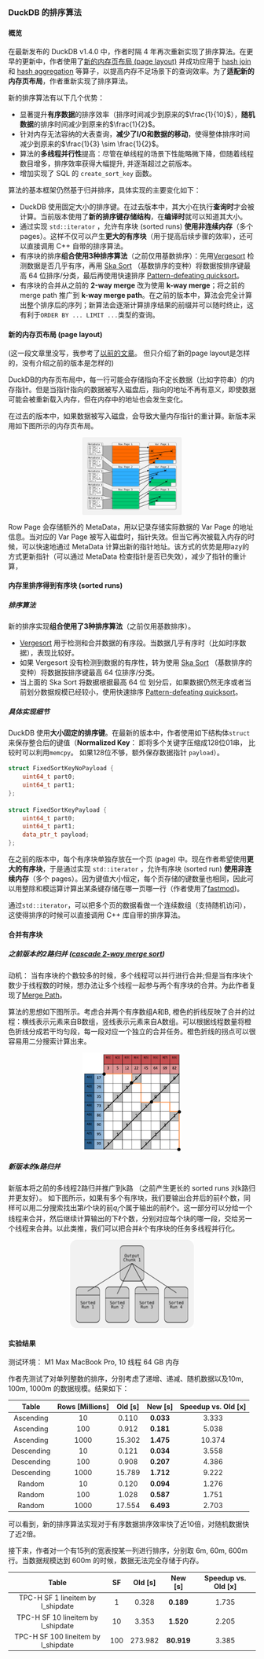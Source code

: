 ### DuckDB 的排序算法

#### 概览
在最新发布的 DuckDB v1.4.0 中，作者时隔 4 年再次重新实现了排序算法。在更早的更新中，作者使用了[新的内存页布局 (page layout)](https://duckdb.org/2024/03/29/external-aggregation.html) 并成功应用于 [hash join](https://github.com/duckdb/duckdb/pull/4189) 和 [hash aggregation](https://github.com/duckdb/duckdb/pull/7931) 等算子，以提高内存不足场景下的查询效率。为了**适配新的内存页布局**，作者重新实现了排序算法。

新的排序算法有以下几个优势：
- 显著提升**有序数据**的排序效率（排序时间减少到原来的$\frac{1}{10}$），**随机数据**的排序时间减少到原来的$\frac{1}{2}$。
- 针对内存无法容纳的大表查询，**减少了I/O和数据的移动**，使得整体排序时间减少到原来的$\frac{1}{3} \sim \frac{1}{2}$。
- 算法的**多线程并行性**提高：尽管在单线程的场景下性能略微下降，但随着线程数目增多，排序效率获得大幅提升, 并逐渐超过之前版本。
- 增加实现了 SQL 的 ``create_sort_key`` 函数。 

算法的基本框架仍然基于归并排序，具体实现的主要变化如下：
- DuckDB 使用固定大小的排序键。在过去版本中，其大小在执行**查询时**才会被计算。当前版本使用了**新的排序键存储结构**，在**编译时**就可以知道其大小。
- 通过实现 ``std::iterator`` ，允许有序块 (sorted runs) **使用非连续内存**（多个 pages）。这样不仅可以产生**更大的有序块**（用于提高后续步骤的效率），还可以直接调用 C++ 自带的排序算法。 
- 有序块的排序**组合使用3种排序算法**（之前仅用基数排序）：先用[Vergesort](https://github.com/Morwenn/vergesort) 检测数据是否几乎有序，再用 [Ska Sort](https://github.com/skarupke/ska_sort) （基数排序的变种）将数据按排序键最高 64 位排序/分类，最后再使用快速排序 [Pattern-defeating quicksort](https://github.com/orlp/pdqsort)。 
- 有序块的合并从之前的 **2-way merge** 改为使用 **k-way merge**；将之前的 merge path 推广到 **k-way merge path**。在之前的版本中，算法会完全计算出整个排序后的序列；新算法会逐渐计算排序结果的前缀并可以随时终止，这有利于``ORDER BY ... LIMIT ...``类型的查询。


#### 新的内存页布局 (page layout)
(这一段文章里没写，我参考了[以前的文章](https://duckdb.org/2024/03/29/external-aggregation.html)。 但只介绍了新的page layout是怎样的，没有介绍之前的版本是怎样的)

DuckDB的内存页布局中，每一行可能会存储指向不定长数据（比如字符串）的内存指针。但是当指针指向的数据被写入磁盘后，指向的地址不再有意义，即使数据可能会被重新载入内存，但在内存中的地址也会发生变化。

在过去的版本中，如果数据被写入磁盘，会导致大量内存指针的重计算。新版本采用如下图所示的内存页布局。

<div style="text-align:center;"> <img src="layout.svg" alt="layout 示意图" style="display:block;margin:0 auto;max-width:40%;height:auto;" /> </div>


Row Page 会存储额外的 MetaData，用以记录存储实际数据的 Var Page 的地址信息。当对应的 Var Page 被写入磁盘时，指针失效。但当它再次被载入内存的时候，可以快速地通过 MetaData 计算出新的指针地址。该方式的优势是用lazy的方式更新指针（可以通过 MetaData 检查指针是否已失效），减少了指针的重计算，

#### 内存里排序得到有序块 (sorted runs)

##### 排序算法
新的排序实现**组合使用了3种排序算法**（之前仅用基数排序）。

- [Vergesort](https://github.com/Morwenn/vergesort) 用于检测和合并数据的有序段。当数据几乎有序时（比如时序数据），表现比较好。
- 如果 Vergesort 没有检测到数据的有序性，转为使用 [Ska Sort](https://github.com/skarupke/ska_sort) （基数排序的变种）将数据按排序键最高 64 位排序/分类。
- 当上面的 Ska Sort 将数据根据最高 64 位 划分后，如果数据仍然无序或者当前划分数据规模已经较小，使用快速排序 [Pattern-defeating quicksort](https://github.com/orlp/pdqsort)。 

##### 具体实现细节

DuckDB 使用**大小固定的排序键**。在最新的版本中，作者使用如下结构体``struct``来保存整合后的键值（**Normalized Key**： 即将多个关键字压缩成128位01串， 比较时可以利用``memcpy``。 如果128位不够，额外保存数据指针 ``payload``）。

```cpp
struct FixedSortKeyNoPayload {
    uint64_t part0;
    uint64_t part1;
};

struct FixedSortKeyPayload {
    uint64_t part0;
    uint64_t part1;
    data_ptr_t payload;
};
```
在之前的版本中，每个有序块单独存放在一个页 (page) 中。现在作者希望使用**更大的有序块**，于是通过实现 ``std::iterator`` ，允许有序块 (sorted run) **使用非连续内存**（多个 pages）。因为键值大小恒定，每个页存储的键数量也相同，因此可以用整除和模运算计算出某条键存储在哪一页哪一行（作者使用了[fastmod](https://github.com/lemire/fastmod))。

通过``std::iterator``，可以把多个页的数据看做一个连续数组（支持随机访问），这使得排序的时候可以直接调用 C++ 库自带的排序算法。


#### 合并有序块

##### 之前版本的2路归并 ([cascade 2-way merge sort](https://duckdb.org/2021/08/27/external-sorting.html))

动机： 当有序块的个数较多的时候，多个线程可以并行进行合并;但是当有序块个数少于线程数的时候，想办法让多个线程一起参与两个有序块的合并。为此作者复现了[Merge Path](https://arxiv.org/pdf/1406.2628.pdf)。

算法的思想如下图所示。考虑合并两个有序数组A和B, 橙色的折线反映了合并的过程：横线表示元素来自B数组，竖线表示元素来自A数组。可以根据线程数量将橙色折线分成若干均匀段，每一段对应一个独立的合并任务。橙色折线的拐点可以很容易用二分搜索计算出来。


<div style="text-align:center;"> <img src="merge_path.png" alt="merge path 示意图" style="display:block;margin:0 auto;max-width:40%;height:auto;" /> </div>


##### 新版本的k路归并 

新版本将之前的多线程2路归并推广到k路 （之前产生更长的 sorted runs 对k路归并更友好）。
如下图所示，如果有多个有序块，我们要输出合并后的前$\ell$个数，同样可以用二分搜索找出第$i$个块的前$q_i$个属于输出的前$\ell$个。这一部分可以分给一个线程来合并，然后继续计算输出的下$\ell$个数，分别对应每个块的哪一段，交给另一个线程来合并。以此类推，我们可以把合并$k$个有序块的任务多线程并行化。
<div style="text-align:center;">
    <img src="k_way_merge.svg" alt="k-way merge 示意图" style="display:block;margin:0 auto;max-width:50%;height:auto;" />
</div>


#### 实验结果

测试环境： M1 Max MacBook Pro, 10 线程 64 GB 内存

作者先测试了对单列整数的排序，分别考虑了递增、递减、随机数据以及10m, 100m, 1000m 的数据规模。结果如下：

| Table      | Rows [Millions] | Old [s]  | New [s]   | Speedup vs. Old [x] |
|:---------: |:--------------: |:-------: |:--------: |:------------------: |
| Ascending  | 10              | 0.110    | **0.033** | 3.333               |
| Ascending  | 100             | 0.912    | **0.181** | 5.038               |
| Ascending  | 1000            | 15.302   | **1.475** | 10.374              |
| Descending | 10              | 0.121    | **0.034** | 3.558               |
| Descending | 100             | 0.908    | **0.207** | 4.386               |
| Descending | 1000            | 15.789   | **1.712** | 9.222               |
| Random     | 10              | 0.120    | **0.094** | 1.276               |
| Random     | 100             | 1.028    | **0.587** | 1.751               |
| Random     | 1000            | 17.554   | **6.493** | 2.703               |


可以看到，新的排序算法实现对于有序数据排序效率快了近10倍，对随机数据快了近2倍。


接下来，作者对一个有15列的宽表按某一列进行排序，分别取 6m, 60m, 600m 行。当数据规模达到 600m 的时候，数据无法完全存储于内存。

<div align="center">

| Table                                   | SF  | Old [s]  | New [s]   | Speedup vs. Old [x] |
|:--------------------------------------: |:--: |:-------: |:--------: |:------------------: |
| TPC-H SF 1 lineitem by l_shipdate       | 1   | 0.328    | **0.189** | 1.735               |
| TPC-H SF 10 lineitem by l_shipdate      | 10  | 3.353    | **1.520** | 2.205               |
| TPC-H SF 100 lineitem by l_shipdate     | 100 | 273.982  | **80.919** | 3.385               |

</div>
